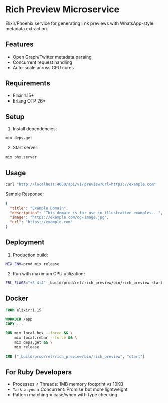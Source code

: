 # Rich Preview Microservice

Elixir/Phoenix service for generating link previews with WhatsApp-style metadata extraction.

## Features
- Open Graph/Twitter metadata parsing
- Concurrent request handling
- Auto-scale across CPU cores

## Requirements
- Elixir 1.15+
- Erlang OTP 26+

## Setup

1. Install dependencies:
```bash
mix deps.get
```

2. Start server:
```bash
mix phx.server
```

## Usage

```bash
curl "http://localhost:4000/api/v1/preview?url=https://example.com"
```

Sample Response:
```json
{
  "title": "Example Domain",
  "description": "This domain is for use in illustrative examples...",
  "image": "https://example.com/og-image.jpg",
  "url": "https://example.com"
}
```

## Deployment

1. Production build:
```bash
MIX_ENV=prod mix release
```

2. Run with maximum CPU utilization:
```bash
ERL_FLAGS="+S 4:4" _build/prod/rel/rich_preview/bin/rich_preview start
```

## Docker

```dockerfile
FROM elixir:1.15

WORKDIR /app
COPY . .

RUN mix local.hex --force && \
    mix local.rebar --force && \
    mix deps.get && \
    mix release

CMD ["_build/prod/rel/rich_preview/bin/rich_preview", "start"]
```

## For Ruby Developers

- Processes ≠ Threads: 1MB memory footprint vs 10KB
- `Task.async` ≈ Concurrent::Promise but more lightweight
- Pattern matching ≈ case/when with type checking

